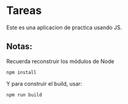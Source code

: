 # Tareas

Este es una aplicacion de practica usando JS.

## Notas:
Recuerda reconstruir los módulos de Node
```
npm install
```

Y para construir el build, usar:
```
npm run build
```